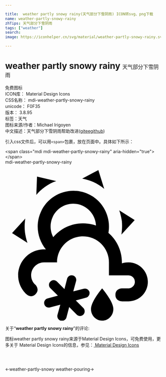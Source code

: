 ```yaml
---

title:  weather partly snowy rainy(天气部分下雪阴雨) ICON转svg、png下载
name: weather-partly-snowy-rainy
zhTips: 天气部分下雪阴雨
tags: ["weather"]
search: 
image: https://iconhelper.cn/svg/material/weather-partly-snowy-rainy.svg

---
```


# weather partly snowy rainy  <small style="font-size: 60%;font-weight: 100">天气部分下雪阴雨</small>


<div class="detail-page">
<p>
<span><span class="badge-success badge">免费图标</span> </span>
<br/>
<span>
ICON库：
<span class="badge-secondary badge">Material Design Icons</span> 
</span>
<br/>
<span>
CSS名称：
<span class="badge-secondary badge">mdi-weather-partly-snowy-rainy</span> 
</span>
<br/>
<span>
unicode：
<span class="badge-secondary badge">F0F35</span> 
<copy-btn content='F0F35' btn-title=""></copy-btn>
<copy-btn :content='String.fromCodePoint(parseInt("F0F35", 16))' btn-title="复制U"></copy-btn>
</span>
<br/>
<span>
版本：
<span class="badge-secondary badge">3.8.95</span> 
</span><br/><span>标签：<span class="badge-light badge"><router-link to="/tags/weather.html">天气</router-link></span></span>
<br/>
<span>图标来源/作者：<span class="badge-light badge">Michael Irigoyen</span></span> 
<br/>
<span class="zh-detail">中文描述：<span class="badge-primary badge">天气部分下雪阴雨</span><span class="help-link"><span>帮助改进</span>(<a href="https://gitee.com/liuwave/icon-helper/edit/master/json/material/weather-partly-snowy-rainy.json" target="_blank" rel="noopener noreferrer">gitee</a><a href="https://github.com/liuwave/icon-helper/edit/master/json/material/weather-partly-snowy-rainy.json" target="_blank" rel="noopener noreferrer">github</a></span>)</span><br/>
</p>
</div>
<div class="alert alert-dark">
  <i class="mdi mdi-weather-partly-snowy-rainy mdi-48px"></i>
  <i class="mdi mdi-weather-partly-snowy-rainy mdi-36px"></i>
  <i class="mdi mdi-weather-partly-snowy-rainy mdi-24px"></i>
  <i class="mdi mdi-weather-partly-snowy-rainy mdi-18px"></i>
</div>
<div>
  <p>引入css文件后，可以用<code>&lt;span&gt;</code>包裹，放在页面中。具体如下所示：    
  </p>
  <div class="alert alert-primary" style="font-size: 14px">
    &lt;span class="mdi mdi-weather-partly-snowy-rainy" aria-hidden="true"&gt;&lt;/span&gt;
    <copy-btn content='<span class="mdi mdi-weather-partly-snowy-rainy" aria-hidden="true"></span>'></copy-btn>
  </div>
  <div class="alert alert-secondary">
    <i class="mdi mdi-weather-partly-snowy-rainy"
    style="font-size: 24px"
    aria-hidden="true"></i> mdi-weather-partly-snowy-rainy
    <copy-btn content="mdi-weather-partly-snowy-rainy" btn-title="复制图标名称"></copy-btn>
  </div>
</div>
<div id="svg" class="svg-wrap">
<svg xmlns="http://www.w3.org/2000/svg" viewBox="0 0 24 24"><path d="M13.55,2.66C13,2.42 12.45,2.26 11.88,2.15L14.37,0.84L15.27,3.73C14.76,3.31 14.19,2.95 13.55,2.66M6.09,3.46C5.6,3.81 5.17,4.21 4.8,4.66L4.91,1.84L7.87,2.53C7.25,2.73 6.65,3.05 6.09,3.46M18,8.73C17.91,8.15 17.78,7.57 17.59,7.03L19.97,8.53L17.92,10.76C18.03,10.1 18.05,9.42 18,8.73M3.04,10.32C3.11,10.92 3.25,11.5 3.43,12.03L1.06,10.53L3.1,8.3C3,8.95 2.97,9.64 3.04,10.32M16.68,22.21C16.68,23.2 15.91,24 14.95,24C14,24 13.23,23.2 13.23,22.21C13.23,21.03 14.95,19.03 14.95,19.03C14.95,19.03 16.68,21.03 16.68,22.21M6.03,21.45C5.93,21.07 6.15,20.68 6.54,20.58L8.13,20.15L6.96,19C6.68,18.72 6.68,18.27 6.96,18C7.23,17.7 7.7,17.7 8,18L9.14,19.14L9.55,17.56C9.65,17.17 10.05,16.94 10.43,17.05C10.82,17.15 11.05,17.55 10.93,17.93L10.5,19.5L12.1,19.1C12.5,19 12.88,19.21 13,19.6C13.08,19.97 12.86,20.37 12.47,20.47L10.89,20.89L12.05,22.05C12.33,22.32 12.33,22.79 12.05,23.07C11.77,23.35 11.31,23.35 11.03,23.07L9.87,21.9L9.45,23.5C9.35,23.88 8.95,24.1 8.57,24C8.18,23.9 7.97,23.5 8.06,23.12L8.5,21.55L6.91,21.96C6.5,22.06 6.13,21.84 6.03,21.45M19,15.03C18.65,15.03 18.31,15.08 18,15.19V15.03C18,13.21 17.19,11.58 15.92,10.5C16.35,8.05 15.1,5.53 12.75,4.5C9.97,3.27 6.72,4.53 5.5,7.28C4.6,9.27 5,11.47 6.27,13.03H6C3.79,13.03 2,14.81 2,17.03C2,18.17 2.5,19.2 3.27,19.93V19.93C3.27,19.93 3.97,20.64 4.68,19.93C5.39,19.22 4.68,18.5 4.68,18.5C4.27,18.15 4,17.62 4,17.03C4,15.92 4.9,15.03 6,15.03H8C8,12.81 9.79,11.03 12,11.03A4,4 0 0,1 16,15.03V17.03H19A1,1 0 0,1 20,18.03C20,18.57 19.55,19.03 19,19.03H18C18,19.03 17,19.03 17,20.03C17,21.03 18,21.03 18,21.03H19A3,3 0 0,0 22,18.03C22,16.37 20.66,15.03 19,15.03M12,9.03C10.16,9.03 8.5,9.85 7.41,11.16C6.93,10.25 6.85,9.11 7.31,8.09C8.09,6.33 10.16,5.53 11.93,6.32C13.18,6.89 13.94,8.08 14,9.37C13.38,9.15 12.7,9.03 12,9.03Z" /></svg>
</div>
<detail full-name='mdi-weather-partly-snowy-rainy'></detail>
<div class="icon-detail__container">
<p>关于“<b>weather partly snowy rainy</b>”的评论:</p>
</div>
<Vssue title="关于“weather partly snowy rainy”的评论" />    
<div><p>图标weather partly snowy rainy来源于Material Design Icons，可免费使用，更多关于 Material Design Icons的信息，参见：<a target="_blank" href="https://iconhelper.cn/material.html"> Material Design Icons</a>
</p></div>

<div style="padding:2rem 0 " class="page-nav"><p class="inner"><span class="prev">←<router-link to="/icon/weather-partly-snowy.html">weather-partly-snowy</router-link></span> <span class="next"><router-link to="/icon/weather-pouring.html">weather-pouring</router-link>→</span></p></div>

